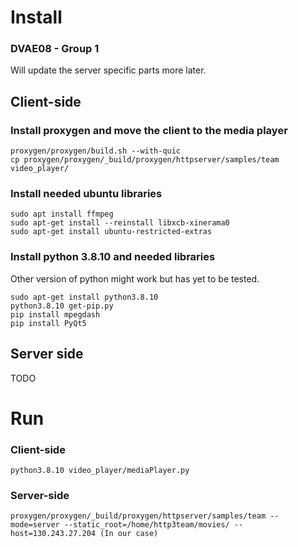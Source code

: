 # Install
### DVAE08 - Group 1 
Will update the server specific parts more later.

## Client-side

### Install proxygen and move the client to the media player
```
proxygen/proxygen/build.sh --with-quic
cp proxygen/proxygen/_build/proxygen/httpserver/samples/team video_player/
```

### Install needed ubuntu libraries
```
sudo apt install ffmpeg
sudo apt-get install --reinstall libxcb-xinerama0
sudo apt-get install ubuntu-restricted-extras
```

### Install python 3.8.10 and needed libraries
Other version of python might work but has yet to be tested.
```
sudo apt-get install python3.8.10
python3.8.10 get-pip.py
pip install mpegdash
pip install PyQt5
```


## Server side
TODO

# Run

### Client-side

```
python3.8.10 video_player/mediaPlayer.py
```

### Server-side

```
proxygen/proxygen/_build/proxygen/httpserver/samples/team --mode=server --static_root=/home/http3team/movies/ --host=130.243.27.204 (In our case)
```
